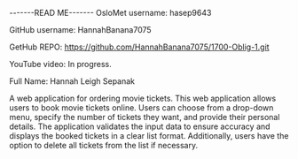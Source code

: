 -------READ ME------- OsloMet username: hasep9643

GitHub username: HannahBanana7075

GetHub REPO: https://github.com/HannahBanana7075/1700-Oblig-1.git

YouTube video: In progress.

Full Name: Hannah Leigh Sepanak

A web application for ordering movie tickets.
This web application allows users to book movie tickets online.
Users can choose from a drop-down menu, specify the number of tickets they want, and provide their personal details.
The application validates the input data to ensure accuracy and displays the booked tickets in a clear list format.
Additionally, users have the option to delete all tickets from the list if necessary.
